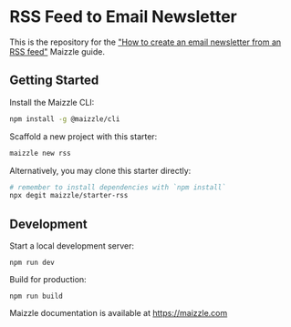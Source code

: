 # RSS Feed to Email Newsletter

This is the repository for the ["How to create an email newsletter from an RSS feed"](https://maizzle.com/guides/rss-feed) Maizzle guide.

## Getting Started

Install the Maizzle CLI:

```sh
npm install -g @maizzle/cli
```

Scaffold a new project with this starter:

```sh
maizzle new rss
```

Alternatively, you may clone this starter directly:

```bash
# remember to install dependencies with `npm install`
npx degit maizzle/starter-rss
```

## Development

Start a local development server:

```
npm run dev
```

Build for production:

```
npm run build
```

Maizzle documentation is available at https://maizzle.com
